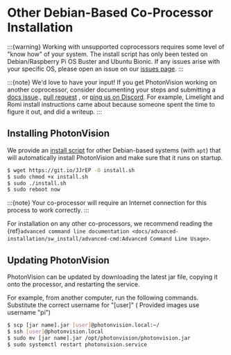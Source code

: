 # Other Debian-Based Co-Processor Installation

:::{warning}
Working with unsupported coprocessors requires some level of "know how" of your system. The install script has only been tested on Debian/Raspberry Pi OS Buster and Ubuntu Bionic. If any issues arise with your specific OS, please open an issue on our [issues page](https://github.com/PhotonVision/photonvision/issues).
:::

:::{note}
We'd love to have your input! If you get PhotonVision working on another coprocessor, consider documenting your steps and submitting a [docs issue](https://github.com/PhotonVision/photonvision-docs/issues)., [pull request](https://github.com/PhotonVision/photonvision-docs/pulls) , or [ping us on Discord](https://discord.com/invite/wYxTwym). For example, Limelight and Romi install instructions came about because someone spent the time to figure it out, and did a writeup.
:::

## Installing PhotonVision

We provide an [install script](https://git.io/JJrEP) for other Debian-based systems (with `apt`) that will automatically install PhotonVision and make sure that it runs on startup.

```bash
$ wget https://git.io/JJrEP -O install.sh
$ sudo chmod +x install.sh
$ sudo ./install.sh
$ sudo reboot now
```

:::{note}
Your co-processor will require an Internet connection for this process to work correctly.
:::

For installation on any other co-processors, we recommend reading the {ref}`advanced command line documentation <docs/advanced-installation/sw_install/advanced-cmd:Advanced Command Line Usage>`.

## Updating PhotonVision

PhotonVision can be updated by downloading the latest jar file, copying it onto the processor, and restarting the service.

For example, from another computer, run the following commands. Substitute the correct username for "\[user\]" ( Provided images use username "pi")

```bash
$ scp [jar name].jar [user]@photonvision.local:~/
$ ssh [user]@photonvision.local
$ sudo mv [jar name].jar /opt/photonvision/photonvision.jar
$ sudo systemctl restart photonvision.service
```
